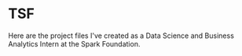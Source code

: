 # TSF
Here are the project files I've created as a Data Science and Business Analytics Intern at the Spark Foundation.
